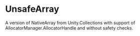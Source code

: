 # UnsafeArray
A version of NativeArray from Unity.Collections with support of AllocatorManager.AllocatorHandle and without safety checks.
